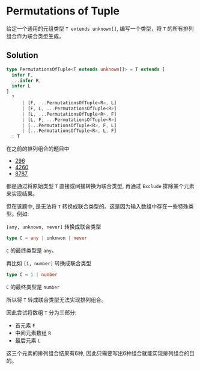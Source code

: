 # Permutations of Tuple

给定一个通用的元组类型 `T extends unknown[]`, 编写一个类型，将 `T` 的所有排列组合作为联合类型生成。

## Solution

```ts
type PermutationsOfTuple<T extends unknown[]> = T extends [
  infer F,
  ...infer R,
  infer L
]
  ?
      | [F, ...PermutationsOfTuple<R>, L]
      | [F, L, ...PermutationsOfTuple<R>]
      | [L, ...PermutationsOfTuple<R>, F]
      | [L, F, ...PermutationsOfTuple<R>]
      | [...PermutationsOfTuple<R>, F, L]
      | [...PermutationsOfTuple<R>, L, F]
  : T
```

在之前的排列组合的题目中

- [296](https://github.com/lybenson/ts-checker/tree/master/src/296-medium-permutation)
- [4260](https://github.com/lybenson/ts-checker/tree/master/src/4260-medium-nomiwase)
- [8787](https://github.com/lybenson/ts-checker/tree/master/src/8987-medium-subsequence)

都是通过将原始类型 `T` 直接或间接转换为联合类型, 再通过 `Exclude` 排除某个元素来实现结果。

但在该题中, 是无法将 `T` 转换成联合类型的。这是因为输入数组中存在一些特殊类型。例如:

`[any, unknown, never]` 转换成联合类型

```ts
type C = any | unknwon | never
```

`C` 的最终类型是 `any`。

再比如 `[1, number]` 转换成联合类型

```ts
type C = 1 | number
```

`C` 的最终类型是 `number`

所以将 `T` 转成联合类型无法实现排列组合。

因此尝试将数组 `T` 分为三部分:

- 首元素 `F`
- 中间元素数组 `R`
- 最后元素 `L`

这三个元素的排列组合结果有6种, 因此只需要写出6种组合就能实现排列组合的目的。
